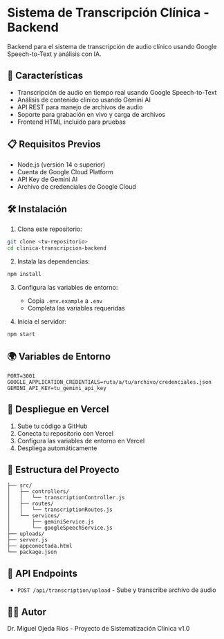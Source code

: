 # Sistema de Transcripción Clínica - Backend

Backend para el sistema de transcripción de audio clínico usando Google Speech-to-Text y análisis con IA.

## 🚀 Características

- Transcripción de audio en tiempo real usando Google Speech-to-Text
- Análisis de contenido clínico usando Gemini AI
- API REST para manejo de archivos de audio
- Soporte para grabación en vivo y carga de archivos
- Frontend HTML incluido para pruebas

## 📋 Requisitos Previos

- Node.js (versión 14 o superior)
- Cuenta de Google Cloud Platform
- API Key de Gemini AI
- Archivo de credenciales de Google Cloud

## 🛠 Instalación

1. Clona este repositorio:
```bash
git clone <tu-repositorio>
cd clinica-transcripcion-backend
```

2. Instala las dependencias:
```bash
npm install
```

3. Configura las variables de entorno:
   - Copia `.env.example` a `.env`
   - Completa las variables requeridas

4. Inicia el servidor:
```bash
npm start
```

## 🌍 Variables de Entorno

```env
PORT=3001
GOOGLE_APPLICATION_CREDENTIALS=ruta/a/tu/archivo/credenciales.json
GEMINI_API_KEY=tu_gemini_api_key
```

## 🚀 Despliegue en Vercel

1. Sube tu código a GitHub
2. Conecta tu repositorio con Vercel
3. Configura las variables de entorno en Vercel
4. Despliega automáticamente

## 📁 Estructura del Proyecto

```
├── src/
│   ├── controllers/
│   │   └── transcriptionController.js
│   ├── routes/
│   │   └── transcriptionRoutes.js
│   └── services/
│       ├── geminiService.js
│       └── googleSpeechService.js
├── uploads/
├── server.js
├── appconectada.html
└── package.json
```

## 🔗 API Endpoints

- `POST /api/transcription/upload` - Sube y transcribe archivo de audio

## 👨‍⚕️ Autor

Dr. Miguel Ojeda Ríos - Proyecto de Sistematización Clínica v1.0